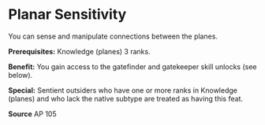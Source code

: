﻿---
cssclass: [feats]

---
# Planar Sensitivity

You can sense and manipulate connections between the planes.

**Prerequisites:** Knowledge (planes) 3 ranks.

**Benefit:** You gain access to the gatefinder and gatekeeper skill unlocks (see below).

**Special:** Sentient outsiders who have one or more ranks in Knowledge (planes) and who lack the native subtype are treated as having this feat.

**Source** AP 105
